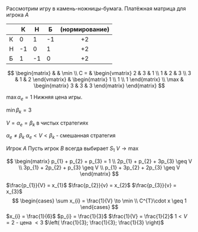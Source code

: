 Рассмотрим игру в камень-ножницы-бумага.
Платёжная матрица для игрока $A$

|     | К   | Н   | Б   | (нормирование) |
| --- | --- | --- | --- | :------------: |
| К   | 0   | 1   | -1  |       +2       |
| Н   | -1  | 0   | 1   |       +2       |
| Б   | 1   | -1  | 0   |       +2       |
$$
\begin{matrix}
 &  & \min \\
C = & \begin{vmatrix}
2 & 3 & 1 \\
1 & 2 & 3 \\
3 & 1 & 2
\end{vmatrix} & \begin{matrix}
1 \\
1 \\
1
\end{matrix} \\
\max & \begin{matrix}
3 & 3 & 3
\end{matrix}
\end{matrix}
$$

$\max \alpha_{e} = 1$
Нижняя цена игры.

$\min \beta_{k} = 3$

$V = \alpha_{e} = \beta_{k}$ в чистых стратегиях

$\alpha_{e} \neq \beta_{k}$
$\alpha_{e} < V < \beta_{k}$ - смешанная стратегия

Игрок $A$
Пусть игрок $B$ всегда выбирает $S_{1}$
$V \to \max$

$$
\begin{matrix}
p_{1} + p_{2} + p_{3} = 1 \\
2p_{1} + p_{2} + 3p_{3} \geq V \\
3p_{1} + 2p_{2} + p_{3} \geq V \\
p_{1} + 3p_{2} + 2p_{3} \geq V
\end{matrix}
$$



$\frac{p_{1}}{V} = x_{1}$
$\frac{p_{2}}{v} = x_{2}$
$\frac{p_{3}}{v} = x_{3}$
$$
\begin{cases}
\sum x_{i} = \frac{1}{V} \to \min \\
C^{T}\cdot x \geq 1
\end{cases} 
$$
$x_{i} = \frac{1}{6}$
$p_{i} = \frac{1}{3}$
$\frac{1}{V} = \frac{1}{2}$
$1 < V = 2$ - цена $< 3$
$\left( \frac{1}{3}; \frac{1}{3}; \frac{1}{3} \right)$

